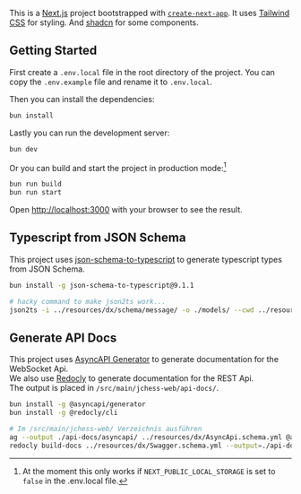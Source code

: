 This is a [Next.js](https://nextjs.org/) project bootstrapped with [`create-next-app`](https://github.com/vercel/next.js/tree/canary/packages/create-next-app).
It uses [Tailwind CSS](https://tailwindcss.com/) for styling.
And [shadcn](https://ui.shadcn.com/) for some components.

## Getting Started

First create a `.env.local` file in the root directory of the project.
You can copy the `.env.example` file and rename it to `.env.local`.

Then you can install the dependencies:

```bash
bun install
```

Lastly you can run the development server:

```bash
bun dev
```

Or you can build and start the project in production mode:[^1]

[^1]: At the moment this only works if `NEXT_PUBLIC_LOCAL_STORAGE` is set to `false` in the .env.local file.

```bash
bun run build
bun run start
```

Open [http://localhost:3000](http://localhost:3000) with your browser to see the result.

## Typescript from JSON Schema

This project uses [json-schema-to-typescript](https://github.com/bcherny/json-schema-to-typescript) to generate typescript types from JSON Schema.

```bash
bun install -g json-schema-to-typescript@9.1.1

# hacky command to make json2ts work...
json2ts -i ../resources/dx/schema/message/ -o ./models/ --cwd ../resources/dx/schema/
```

## Generate API Docs

This project uses [AsyncAPI Generator](https://github.com/asyncapi/generator) to generate documentation for the WebSocket Api.  
We also use [Redocly](https://www.npmjs.com/package/@redocly/cli) to generate documentation for the REST Api.  
The output is placed in `/src/main/jchess-web/api-docs/`.

```bash
bun install -g @asyncapi/generator
bun install -g @redocly/cli

# Im /src/main/jchess-web/ Verzeichnis ausführen
ag --output ./api-docs/asyncapi/ ../resources/dx/AsyncApi.schema.yml @asyncapi/html-template
redocly build-docs ../resources/dx/Swagger.schema.yml --output=./api-docs/swagger.html
```

